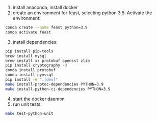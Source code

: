 1. install anaconda, install docker
2. create an environment for feast, selecting python 3.9. Activate the environment:
```bash
conda create --name feast python=3.9
conda activate feast
```
3. install dependencies:
```bash
pip install pip-tools
brew install mysql
brew install xz protobuf openssl zlib
pip install cryptography -U
conda install protobuf
conda install pymssql
pip install -e ".[dev]"
make install-protoc-dependencies PYTHON=3.9
make install-python-ci-dependencies PYTHON=3.9
```
4. start the docker daemon
5. run unit tests:
```bash
make test-python-unit
```